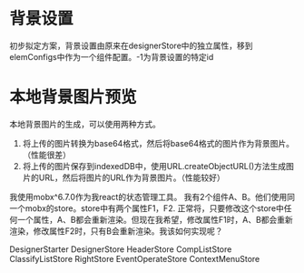 # 背景设置

初步拟定方案，背景设置由原来在designerStore中的独立属性，移到elemConfigs中作为一个组件配置。-1为背景设置的特定id

# 本地背景图片预览

本地背景图片的生成，可以使用两种方式。

1. 将上传的图片转换为base64格式，然后将base64格式的图片作为背景图片。（性能很差）
2. 将上传的图片保存到indexedDB中，使用URL.createObjectURL()方法生成图片的URL，然后将图片的URL作为背景图片。（性能较好）

我使用mobx^6.7.0作为我react的状态管理工具。 我有2个组件A、B。他们使用同一个mobx的store。store中有两个属性F1，F2.
正常将，只要修改这个store中任何一个属性，A、B都会重新渲染。但现在我希望，修改属性F1时，A、B都会重新渲染，修改属性F2时，只有B会重新渲染。我该如何实现呢？

DesignerStarter
DesignerStore
HeaderStore
CompListStore
ClassifyListStore
RightStore
EventOperateStore
ContextMenuStore




